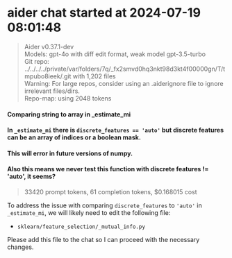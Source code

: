 
# aider chat started at 2024-07-19 08:01:48

> Aider v0.37.1-dev  
> Models: gpt-4o with diff edit format, weak model gpt-3.5-turbo  
> Git repo: ../../../../private/var/folders/7q/_fx2smvd0hq3nkt98d3kt4f00000gn/T/tmpubo8ieek/.git with 1,202 files  
> Warning: For large repos, consider using an .aiderignore file to ignore irrelevant files/dirs.  
> Repo-map: using 2048 tokens  

#### Comparing string to array in _estimate_mi  
#### In ``_estimate_mi`` there is ``discrete_features == 'auto'`` but discrete features can be an array of indices or a boolean mask.  
#### This will error in future versions of numpy.  
#### Also this means we never test this function with discrete features != 'auto', it seems?  
> 33420 prompt tokens, 61 completion tokens, $0.168015 cost  

To address the issue with comparing `discrete_features` to `'auto'` in `_estimate_mi`, we will likely need to edit the following file:

- `sklearn/feature_selection/_mutual_info.py`

Please add this file to the chat so I can proceed with the necessary changes.

